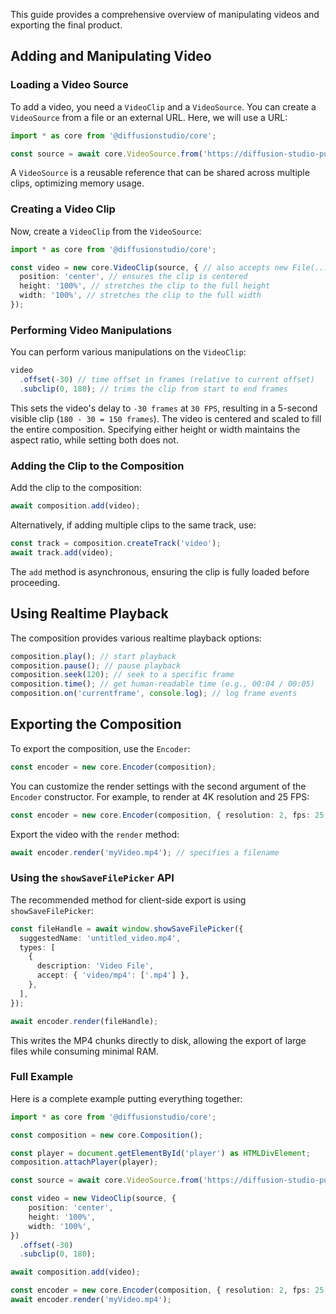 This guide provides a comprehensive overview of manipulating videos and exporting the final product.

## Adding and Manipulating Video

### Loading a Video Source

To add a video, you need a `VideoClip` and a `VideoSource`. You can create a `VideoSource` from a file or an external URL. Here, we will use a URL:

```typescript
import * as core from '@diffusionstudio/core';

const source = await core.VideoSource.from('https://diffusion-studio-public.s3.eu-central-1.amazonaws.com/videos/big_buck_bunny_1080p_30fps.mp4');
```

A `VideoSource` is a reusable reference that can be shared across multiple clips, optimizing memory usage.

### Creating a Video Clip

Now, create a `VideoClip` from the `VideoSource`:

```typescript
import * as core from '@diffusionstudio/core';

const video = new core.VideoClip(source, { // also accepts new File(...)
  position: 'center', // ensures the clip is centered
  height: '100%', // stretches the clip to the full height
  width: '100%', // stretches the clip to the full width
}); 
```

### Performing Video Manipulations

You can perform various manipulations on the `VideoClip`:

```typescript
video
  .offset(-30) // time offset in frames (relative to current offset)
  .subclip(0, 180); // trims the clip from start to end frames
```

This sets the video's delay to `-30 frames` at `30 FPS`, resulting in a 5-second visible clip (`180 - 30 = 150 frames`). The video is centered and scaled to fill the entire composition. Specifying either height or width maintains the aspect ratio, while setting both does not.

### Adding the Clip to the Composition

Add the clip to the composition:

```typescript
await composition.add(video);
```

Alternatively, if adding multiple clips to the same track, use:

```typescript
const track = composition.createTrack('video');
await track.add(video);
```

The `add` method is asynchronous, ensuring the clip is fully loaded before proceeding.

## Using Realtime Playback

The composition provides various realtime playback options:

```typescript
composition.play(); // start playback
composition.pause(); // pause playback
composition.seek(120); // seek to a specific frame
composition.time(); // get human-readable time (e.g., 00:04 / 00:05)
composition.on('currentframe', console.log); // log frame events
```

## Exporting the Composition

To export the composition, use the `Encoder`:

```typescript
const encoder = new core.Encoder(composition);
```

You can customize the render settings with the second argument of the `Encoder` constructor. For example, to render at 4K resolution and 25 FPS:

```typescript
const encoder = new core.Encoder(composition, { resolution: 2, fps: 25 });
```

Export the video with the `render` method:

```typescript
await encoder.render('myVideo.mp4'); // specifies a filename
```

### Using the `showSaveFilePicker` API

The recommended method for client-side export is using `showSaveFilePicker`:

```typescript
const fileHandle = await window.showSaveFilePicker({
  suggestedName: 'untitled_video.mp4',
  types: [
    {
      description: 'Video File',
      accept: { 'video/mp4': ['.mp4'] },
    },
  ],
});

await encoder.render(fileHandle);
```

This writes the MP4 chunks directly to disk, allowing the export of large files while consuming minimal RAM.

### Full Example

Here is a complete example putting everything together:

```typescript
import * as core from '@diffusionstudio/core';

const composition = new core.Composition();

const player = document.getElementById('player') as HTMLDivElement;
composition.attachPlayer(player);

const source = await core.VideoSource.from('https://diffusion-studio-public.s3.eu-central-1.amazonaws.com/videos/big_buck_bunny_1080p_30fps.mp4');

const video = new VideoClip(source, {
    position: 'center',
    height: '100%',
    width: '100%',
})
  .offset(-30)
  .subclip(0, 180);

await composition.add(video);

const encoder = new core.Encoder(composition, { resolution: 2, fps: 25 });
await encoder.render('myVideo.mp4');
```
